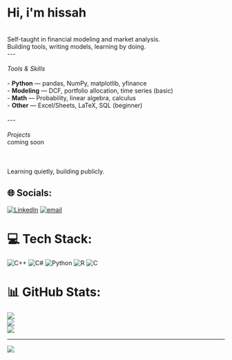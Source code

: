 # Hi, i'm hissah<br>

<br>Self-taught in financial modeling and market analysis.  <br>Building tools, writing models, learning by doing.<br>---<br><br> *Tools & Skills*<br><br>- **Python** — pandas, NumPy, matplotlib, yfinance  <br>- **Modeling** — DCF, portfolio allocation, time series (basic)  <br>- **Math** — Probability, linear algebra, calculus  <br>- **Other** — Excel/Sheets, LaTeX, SQL (beginner)<br><br>---<br><br>*Projects* <br> coming soon <br> <br>
<br><br>Learning quietly, building publicly.<br>

## 🌐 Socials:
[![LinkedIn](https://img.shields.io/badge/LinkedIn-%230077B5.svg?logo=linkedin&logoColor=white)](https://linkedin.com/in/https://www.linkedin.com/public-profile/settings?lipi=urn%3Ali%3Apage%3Ad_flagship3_profile_self_edit_contact-info%3BCFW52h3RTIOCPqpvUlBEEg%3D%3D) [![email](https://img.shields.io/badge/Email-D14836?logo=gmail&logoColor=white)](mailto:aeve20080530@gmail.com) 

# 💻 Tech Stack:
![C++](https://img.shields.io/badge/c++-%2300599C.svg?style=for-the-badge&logo=c%2B%2B&logoColor=white) ![C#](https://img.shields.io/badge/c%23-%23239120.svg?style=for-the-badge&logo=csharp&logoColor=white) ![Python](https://img.shields.io/badge/python-3670A0?style=for-the-badge&logo=python&logoColor=ffdd54) ![R](https://img.shields.io/badge/r-%23276DC3.svg?style=for-the-badge&logo=r&logoColor=white) ![C](https://img.shields.io/badge/c-%2300599C.svg?style=for-the-badge&logo=c&logoColor=white)
# 📊 GitHub Stats:
![](https://github-readme-stats.vercel.app/api?username=aeve20080530&theme=dark&hide_border=false&include_all_commits=false&count_private=false)<br/>
![](https://nirzak-streak-stats.vercel.app/?user=aeve20080530&theme=dark&hide_border=false)<br/>
![](https://github-readme-stats.vercel.app/api/top-langs/?username=aeve20080530&theme=dark&hide_border=false&include_all_commits=false&count_private=false&layout=compact)

---
[![](https://visitcount.itsvg.in/api?id=aeve20080530&icon=0&color=0)](https://visitcount.itsvg.in)

<!-- Proudly created with GPRM ( https://gprm.itsvg.in ) -->
